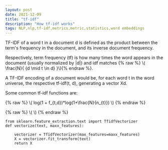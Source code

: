 ```yaml
---
layout: post
date: 2021-12-09
title: "tf-idf"
description: "How tf-idf works"
tags: NLP,nlp,tf-idf,metrics,metric,statistics,word embeddings
---
```


TF-IDF of a word t in a document d is defined as the product between the term's frequency in the document, and its inverse document frequency.

Respectively, term frequency (tf) is how many times the word appears in the document (usually normalized by \|d\|) and idf matches {% raw %} \\\( \frac{N}{ \{d \mid t \in d\} }\\\){% endraw %}.

A TF-IDF encoding of a document would be, for each word t in the word universe, the respective tf-idf(t, d), generating a vector Xd.

Some common tf-idf functions are:

{% raw %} \\\( log(1 + f_{t,d})\*log(1+\frac{N}{n_{t}}) \\\) {% endraw %}

{% raw %} \\\(   \\\) {% endraw %}

```
from sklearn.feature_extraction.text import TfidfVectorizer
def vectorize(text, maxx_features):
    
    vectorizer = TfidfVectorizer(max_features=maxx_features)
    X = vectorizer.fit_transform(text)
    return X
```
